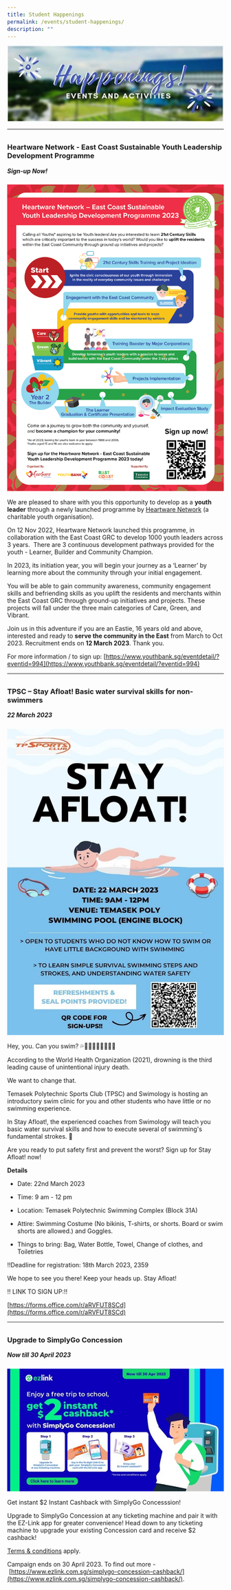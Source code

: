 ```yaml
---
title: Student Happenings
permalink: /events/student-happenings/
description: ""
---
```

![](/images/Events/Happenings/header_happenings.jpg)

<hr>
<br>

<h3 style="margin-top:0%">Heartware Network - East Coast Sustainable Youth Leadership Development Programme</h3>
<h5 style="margin-top:0%"><i>Sign-up Now!</i></h5>

![](/images/Events/Happenings/2023%2003%2003/heartware2.png) 

We are pleased to share with you this opportunity to develop as a **youth leader** through a newly launched programme by [Heartware Network](https://heartware.org/) (a charitable youth organisation).

On 12 Nov 2022, Heartware Network launched this programme, in collaboration with the East Coast GRC to develop 1000 youth leaders across 3 years.  There are 3 continuous development pathways provided for the youth - Learner, Builder and Community Champion.

In 2023, its initiation year, you will begin your journey as a ‘Learner’ by learning more about the community through your initial engagement.

You will be able to gain community awareness, community engagement skills and befriending skills as you uplift the residents and merchants within the East Coast GRC through ground-up initiatives and projects. These projects will fall under the three main categories of Care, Green, and Vibrant.

Join us in this adventure if you are an Eastie, 16 years old and above, interested and ready to **serve the community in the East** from March to Oct 2023. Recruitment ends on **12 March 2023**. Thank you.

For more information / to sign up: [https://www.youthbank.sg/eventdetail/?eventid=994](https://www.youthbank.sg/eventdetail/?eventid=994)

<hr>
<br>

<h3 style="margin-top:0%">TPSC – Stay Afloat!
Basic water survival skills for non-swimmers
</h3>
<h5 style="margin-top:0%"><i>22 March 2023</i></h5>

![](/images/Events/Happenings/2023%2003%2003/afloat.jpg)



Hey, you. Can you swim? 💦🏊🏼‍♀️🏊🏻🏊🏼‍♀️

According to the World Health Organization (2021), drowning is the third leading cause of unintentional injury death.

We want to change that.

Temasek Polytechnic Sports Club (TPSC) and Swimology is hosting an introductory swim clinic for you and other students who have little or no swimming experience. 

In Stay Afloat!, the experienced coaches from Swimology will teach you basic water survival skills and how to execute several of swimming's fundamental strokes. 🤩

Are you ready to put safety first and prevent the worst? Sign up for Stay Afloat! now!

**Details**

* Date: 22nd March 2023

* Time: 9 am - 12 pm

* Location: Temasek Polytechnic Swimming Complex (Block 31A)

* Attire: Swimming Costume (No bikinis, T-shirts, or shorts. Board or swim shorts are allowed.) and Goggles.

* Things to bring: Bag, Water Bottle, Towel, Change of clothes, and Toiletries

‼️Deadline for registration: 18th March 2023, 2359

We hope to see you there! Keep your heads up. Stay Afloat!

‼️ LINK TO SIGN UP:‼️

[https://forms.office.com/r/aRVFUT8SCd](https://forms.office.com/r/aRVFUT8SCd)

<hr>
<br>

<h3 style="margin-top:0%">Upgrade to SimplyGo Concession</h3>
<h5 style="margin-top:0%"><i>Now till 30 April 2023</i></h5>

![](/images/Events/Happenings/2023%2003%2003/simplygo.jpg)

Get instant $2 Instant Cashback with SimplyGo Concesssion!

Upgrade to SimplyGo Concession at any ticketing machine and pair it with the EZ-Link app for greater convenience! Head down to any ticketing machine to upgrade your existing Concession card and receive $2 cashback!

[Terms & conditions](https://www.ezlink.com.sg/wordpress/wp-content/uploads/2023/01/Terms-and-Conditions-Next-Trip-on-Us-2-instant-cashback-Final.pdf) apply.

Campaign ends on 30 April 2023. To find out more -  [https://www.ezlink.com.sg/simplygo-concession-cashback/](https://www.ezlink.com.sg/simplygo-concession-cashback/).